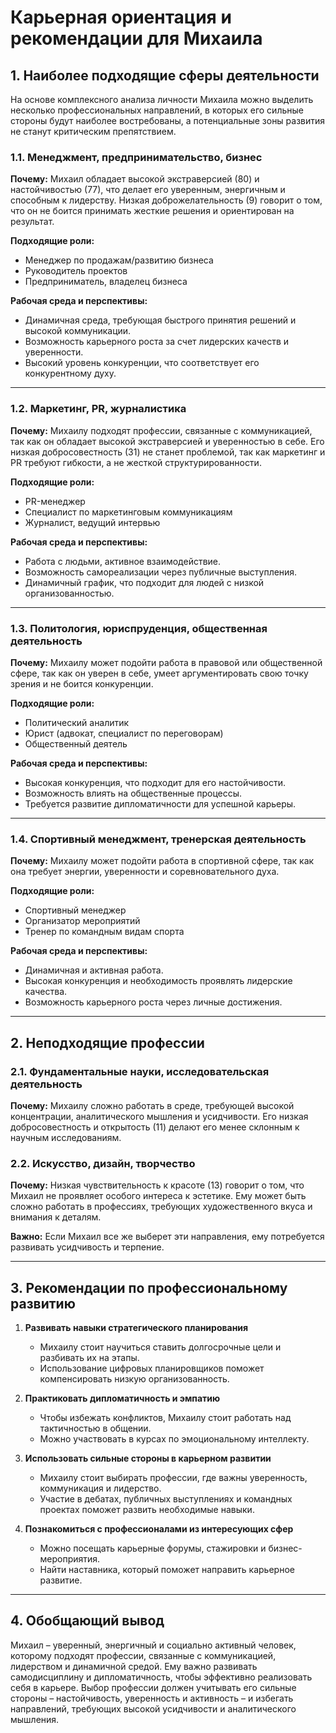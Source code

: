 # **Карьерная ориентация и рекомендации для Михаила**  

## **1. Наиболее подходящие сферы деятельности**  

На основе комплексного анализа личности Михаила можно выделить несколько профессиональных направлений, в которых его сильные стороны будут наиболее востребованы, а потенциальные зоны развития не станут критическим препятствием.  

### **1.1. Менеджмент, предпринимательство, бизнес**  
**Почему:** Михаил обладает высокой экстраверсией (80) и настойчивостью (77), что делает его уверенным, энергичным и способным к лидерству. Низкая доброжелательность (9) говорит о том, что он не боится принимать жесткие решения и ориентирован на результат.  

**Подходящие роли:**  
- Менеджер по продажам/развитию бизнеса  
- Руководитель проектов  
- Предприниматель, владелец бизнеса  

**Рабочая среда и перспективы:**  
- Динамичная среда, требующая быстрого принятия решений и высокой коммуникации.  
- Возможность карьерного роста за счет лидерских качеств и уверенности.  
- Высокий уровень конкуренции, что соответствует его конкурентному духу.  

---

### **1.2. Маркетинг, PR, журналистика**  
**Почему:** Михаилу подходят профессии, связанные с коммуникацией, так как он обладает высокой экстраверсией и уверенностью в себе. Его низкая добросовестность (31) не станет проблемой, так как маркетинг и PR требуют гибкости, а не жесткой структурированности.  

**Подходящие роли:**  
- PR-менеджер  
- Специалист по маркетинговым коммуникациям  
- Журналист, ведущий интервью  

**Рабочая среда и перспективы:**  
- Работа с людьми, активное взаимодействие.  
- Возможность самореализации через публичные выступления.  
- Динамичный график, что подходит для людей с низкой организованностью.  

---

### **1.3. Политология, юриспруденция, общественная деятельность**  
**Почему:** Михаилу может подойти работа в правовой или общественной сфере, так как он уверен в себе, умеет аргументировать свою точку зрения и не боится конкуренции.  

**Подходящие роли:**  
- Политический аналитик  
- Юрист (адвокат, специалист по переговорам)  
- Общественный деятель  

**Рабочая среда и перспективы:**  
- Высокая конкуренция, что подходит для его настойчивости.  
- Возможность влиять на общественные процессы.  
- Требуется развитие дипломатичности для успешной карьеры.  

---

### **1.4. Спортивный менеджмент, тренерская деятельность**  
**Почему:** Михаилу может подойти работа в спортивной сфере, так как она требует энергии, уверенности и соревновательного духа.  

**Подходящие роли:**  
- Спортивный менеджер  
- Организатор мероприятий  
- Тренер по командным видам спорта  

**Рабочая среда и перспективы:**  
- Динамичная и активная работа.  
- Высокая конкуренция и необходимость проявлять лидерские качества.  
- Возможность карьерного роста через личные достижения.  

---

## **2. Неподходящие профессии**  

### **2.1. Фундаментальные науки, исследовательская деятельность**  
**Почему:** Михаилу сложно работать в среде, требующей высокой концентрации, аналитического мышления и усидчивости. Его низкая добросовестность и открытость (11) делают его менее склонным к научным исследованиям.  

### **2.2. Искусство, дизайн, творчество**  
**Почему:** Низкая чувствительность к красоте (13) говорит о том, что Михаил не проявляет особого интереса к эстетике. Ему может быть сложно работать в профессиях, требующих художественного вкуса и внимания к деталям.  

**Важно:** Если Михаил все же выберет эти направления, ему потребуется развивать усидчивость и терпение.  

---

## **3. Рекомендации по профессиональному развитию**  

1. **Развивать навыки стратегического планирования**  
   - Михаилу стоит научиться ставить долгосрочные цели и разбивать их на этапы.  
   - Использование цифровых планировщиков поможет компенсировать низкую организованность.  

2. **Практиковать дипломатичность и эмпатию**  
   - Чтобы избежать конфликтов, Михаилу стоит работать над тактичностью в общении.  
   - Можно участвовать в курсах по эмоциональному интеллекту.  

3. **Использовать сильные стороны в карьерном развитии**  
   - Михаилу стоит выбирать профессии, где важны уверенность, коммуникация и лидерство.  
   - Участие в дебатах, публичных выступлениях и командных проектах поможет развить необходимые навыки.  

4. **Познакомиться с профессионалами из интересующих сфер**  
   - Можно посещать карьерные форумы, стажировки и бизнес-мероприятия.  
   - Найти наставника, который поможет направить карьерное развитие.  

---

## **4. Обобщающий вывод**  

Михаил – уверенный, энергичный и социально активный человек, которому подходят профессии, связанные с коммуникацией, лидерством и динамичной средой. Ему важно развивать самодисциплину и дипломатичность, чтобы эффективно реализовать себя в карьере. Выбор профессии должен учитывать его сильные стороны – настойчивость, уверенность и активность – и избегать направлений, требующих высокой усидчивости и аналитического мышления.
